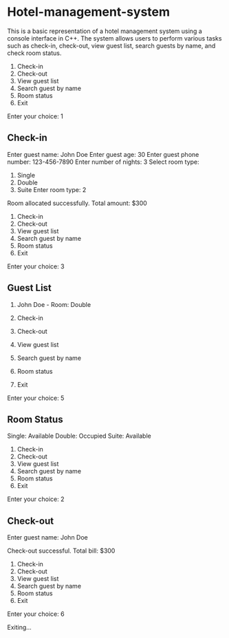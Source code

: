 # Hotel-management-system
This is a basic representation of a hotel management system using a console interface in C++. The system allows users to perform various tasks such as check-in, check-out, view guest list, search guests by name, and check room status.

1. Check-in
2. Check-out
3. View guest list
4. Search guest by name
5. Room status
6. Exit

Enter your choice: 1

Check-in
-----------
Enter guest name: John Doe
Enter guest age: 30
Enter guest phone number: 123-456-7890
Enter number of nights: 3
Select room type:
1. Single
2. Double
3. Suite
Enter room type: 2

Room allocated successfully.
Total amount: $300

1. Check-in
2. Check-out
3. View guest list
4. Search guest by name
5. Room status
6. Exit

Enter your choice: 3

Guest List
-----------
1. John Doe - Room: Double

1. Check-in
2. Check-out
3. View guest list
4. Search guest by name
5. Room status
6. Exit

Enter your choice: 5

Room Status
-----------
Single: Available
Double: Occupied
Suite: Available

1. Check-in
2. Check-out
3. View guest list
4. Search guest by name
5. Room status
6. Exit

Enter your choice: 2

Check-out
-----------
Enter guest name: John Doe

Check-out successful. Total bill: $300

1. Check-in
2. Check-out
3. View guest list
4. Search guest by name
5. Room status
6. Exit

Enter your choice: 6

Exiting...
